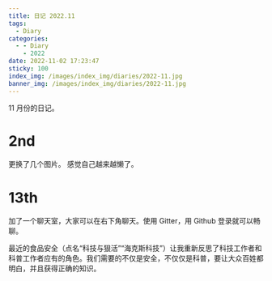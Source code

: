 ```yaml
---
title: 日记 2022.11
tags:
  - Diary
categories:
  - - Diary
    - 2022
date: 2022-11-02 17:23:47
sticky: 100
index_img: /images/index_img/diaries/2022-11.jpg
banner_img: /images/index_img/diaries/2022-11.jpg
---
```


11 月份的日记。

<!--more-->

# 2nd

更换了几个图片。
感觉自己越来越懒了。

# 13th

加了一个聊天室，大家可以在右下角聊天。使用 Gitter，用 Github 登录就可以畅聊。

最近的食品安全（点名“科技与狠活”“海克斯科技”）让我重新反思了科技工作者和科普工作者应有的角色。我们需要的不仅是安全，不仅仅是科普，要让大众百姓都明白，并且获得正确的知识。
